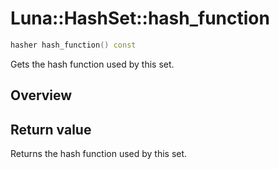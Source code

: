 # Luna::HashSet::hash_function

```c++
hasher hash_function() const
```

Gets the hash function used by this set. 

## Overview


## Return value
Returns the hash function used by this set. 

